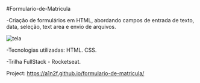 #Formulario-de-Matricula

 -Criação de formulários em HTML, abordando campos de entrada de texto, data, seleção, text area e envio de arquivos.

![tela](https://github.com/user-attachments/assets/6adedd65-7214-437f-a696-4a1b14e8c516)

-Tecnologias utilizadas: HTML. CSS.

-Trilha FullStack - Rocketseat.

Project: https://a1n2f.github.io/formulario-de-matricula/

